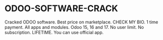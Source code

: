 # ODOO-SOFTWARE-CRACK
Cracked ODOO software. Best price on marketplace.  CHECK MY BIO. 1 time payment. All apps and modules. Odoo 15, 16 and 17. No user limit. No subscription.  LIFETIME. You can use official app.
